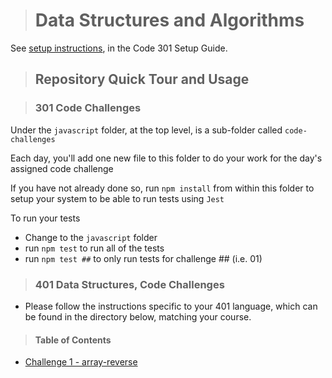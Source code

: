 > # Data Structures and Algorithms

See [setup instructions](https://codefellows.github.io/setup-guide/code-301/3-code-challenges), in the Code 301 Setup Guide.

> ## Repository Quick Tour and Usage

> ### 301 Code Challenges

Under the `javascript` folder, at the top level, is a sub-folder called `code-challenges`

Each day, you'll add one new file to this folder to do your work for the day's assigned code challenge

If you have not already done so, run `npm install` from within this folder to setup your system to be able to run tests using `Jest`

To run your tests

- Change to the `javascript` folder
- run `npm test` to run all of the tests
- run `npm test ##` to only run tests for challenge ## (i.e. 01)

> ### 401 Data Structures, Code Challenges

- Please follow the instructions specific to your 401 language, which can be found in the directory below, matching your course.

> #### Table of Contents

- [Challenge 1 - array-reverse](https://github.com/schillerandrew/data-structures-and-algorithms/blob/main/401/array-reverse/README.md)
